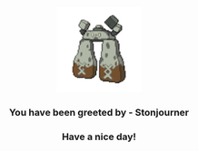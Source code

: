 <p align="center">
            <img src="https://raw.githubusercontent.com/PokeAPI/sprites/master/sprites/pokemon/874.png" width="150" height="150">
          </p>
          <h3 align="center">You have been greeted by - <b>Stonjourner</b></h3>
          <h3 align="center">Have a nice day!</h3>
        